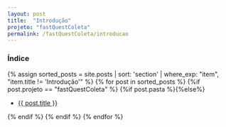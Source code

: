 ```yaml
---
layout: post
title:  "Introdução"
projeto: "fastQuestColeta"
permalink: /fastQuestColeta/introducao
---	
```


### Índice

<div>    
    {% assign sorted_posts = site.posts | sort: 'section' | where_exp: "item", "item.title != 'Introdução'" %}
    {% for post in sorted_posts %}
        {%if post.projeto == "fastQuestColeta" %}            
            {%if post.pasta %}{%else%}
                    <ul>
                        <li>
                            <a href="{{ site.baseurl}}{{ post.url}}">{{ post.title }}</a>  
                        </li>
                    </ul>
            {% endif %}
        {% endif %}
    {% endfor %}    
</div>   